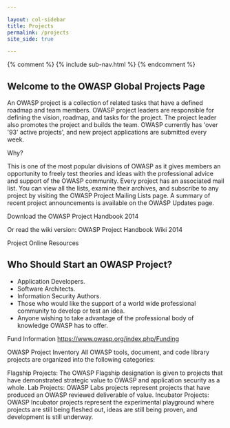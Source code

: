 ```yaml
---

layout: col-sidebar
title: Projects
permalink: /projects
site_side: true

---
```

{% comment %}
{% include sub-nav.html %}
{% endcomment %}

## Welcome to the OWASP Global Projects Page

An OWASP project is a collection of related tasks that have a defined roadmap and team members. OWASP project leaders are responsible for defining the vision, roadmap, and tasks for the project. The project leader also promotes the project and builds the team. OWASP currently has 'over '93' active projects', and new project applications are submitted every week.

Why?

This is one of the most popular divisions of OWASP as it gives members an opportunity to freely test theories and ideas with the professional advice and support of the OWASP community. Every project has an associated mail list. You can view all the lists, examine their archives, and subscribe to any project by visiting the OWASP Project Mailing Lists page. A summary of recent project announcements is available on the OWASP Updates page.

Download the OWASP Project Handbook 2014

Or read the wiki version: OWASP Project Handbook Wiki 2014

Project Online Resources

## Who Should Start an OWASP Project?
* Application Developers.
* Software Architects.
* Information Security Authors.
* Those who would like the support of a world wide professional community to develop or test an idea.
* Anyone wishing to take advantage of the professional body of knowledge OWASP has to offer.

Fund Information
https://www.owasp.org/index.php/Funding

OWASP Project Inventory
All OWASP tools, document, and code library projects are organized into the following categories:

Flagship Projects: The OWASP Flagship designation is given to projects that have demonstrated strategic value to OWASP and application security as a whole.
Lab Projects: OWASP Labs projects represent projects that have produced an OWASP reviewed deliverable of value.
Incubator Projects: OWASP Incubator projects represent the experimental playground where projects are still being fleshed out, ideas are still being proven, and development is still underway.
